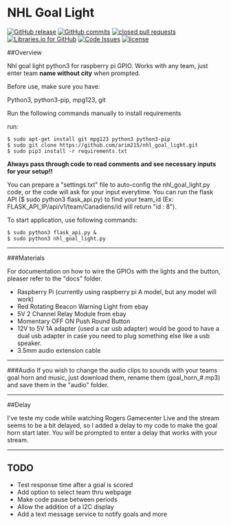 # NHL Goal Light

[![GitHub release](https://img.shields.io/github/release/arim215/nhl_goal_light.svg)](https://github.com/arim215/nhl_goal_light/releases)
[![GitHub commits](https://img.shields.io/github/commits-since/arim215/nhl_goal_light/v2.1.svg)](https://github.com/arim215/nhl_goal_light/commits/master)
[![closed pull requests](https://img.shields.io/github/issues-pr-closed/arim215/nhl_goal_light.svg)](https://github.com/arim215/nhl_goal_light/pulls?q=is%3Apr+is%3Aclosed)
[![Libraries.io for GitHub](https://img.shields.io/librariesio/github/arim215/nhl_goal_light.svg)](https://github.com/arim215/nhl_goal_light/blob/master/requirements.txt)
[![Code Issues](https://www.quantifiedcode.com/api/v1/project/c0f4d36de7234c45bb7689af5a35c7ec/badge.svg)](https://www.quantifiedcode.com/app/project/c0f4d36de7234c45bb7689af5a35c7ec)
[![license](https://img.shields.io/github/license/arim215/nhl_goal_light.svg)](https://github.com/arim215/nhl_goal_light/blob/master/LICENSE)

##Overview

Nhl goal light python3 for raspberry pi GPIO. Works with any team, just enter team **name without city** when prompted.

Before use, make sure you have:

Python3, python3-pip, mpg123, git

Run the following commands manually to install requirements

run:

  	$ sudo apt-get install git mpg123 python3 python3-pip
    $ sudo git clone https://github.com/arim215/nhl_goal_light.git 
  	$ sudo pip3 install -r requirements.txt
        
**Always pass through code to read comments and see necessary inputs for your setup!!**

You can prepare a "settings.txt" file to auto-config the nhl_goal_light.py code, or the code will ask for your input everytime. You can run the flask API ($ sudo python3 flask_api.py) to find your team_id (Ex: FLASK_API_IP/api/v1/team/Canadiens/id will return "id : 8").

To start application, use following commands:
	
    $ sudo python3 flask_api.py &
    $ sudo python3 nhl_goal_light.py

***
###Materials

For documentation on how to wire the GPIOs with the lights and the button, pleaser refer to the "docs" folder.

* Raspberry Pi (currently using raspberry pi A model, but any model will work)
* Red Rotating Beacon Warning Light from ebay
* 5V 2 Channel Relay Module from ebay
* Momentary OFF ON Push Round Button
* 12V to 5V 1A adapter (used a car usb adapter) would be good to have a dual usb adapter in case you need to plug something else like a usb speaker.
* 3.5mm audio extension cable

***
###Audio
If you wish to change the audio clips to sounds with your teams goal horn and music, just download them, rename them (goal_horn_#.mp3) and save them in the "audio" folder.

***
##Delay

I've teste my code while watching Rogers Gamecenter Live and the stream seems to be a bit delayed, so I added a delay to my code to make the goal horn start later. You will be prompted to enter a delay that works with your stream.  

***
## TODO
* Test response time after a goal is scored
* Add option to select team thru webpage
* Make code pause between periods
* Allow the addition of a I2C display
* Add a text message service to notify goals and more
